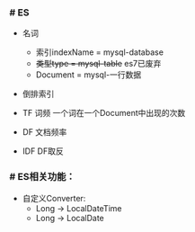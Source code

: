 ### # ES

* 名词
    * 索引indexName = mysql-database
    * ~~类型type = mysql-table~~ es7已废弃
    * Document = mysql-一行数据

* 倒排索引
* TF 词频 一个词在一个Document中出现的次数
* DF 文档频率
* IDF DF取反

### # ES相关功能：

* 自定义Converter:
    * Long -> LocalDateTime
    * Long -> LocalDate